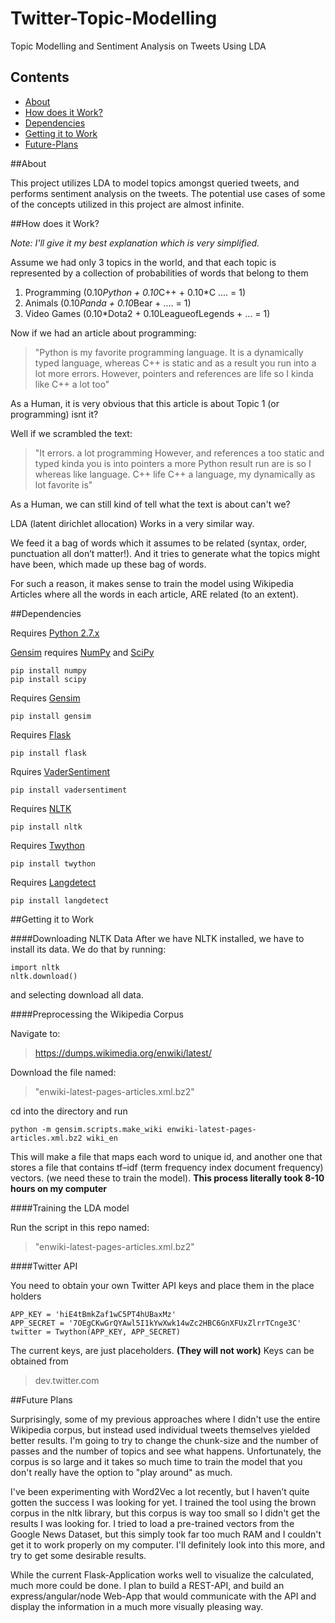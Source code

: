 # Twitter-Topic-Modelling <br />
Topic Modelling and Sentiment Analysis on Tweets Using LDA 

## Contents
 - [About](#about)
 - [How does it Work?](#how-does-it-work)
 - [Dependencies](#dependencies)
 - [Getting it to Work](#getting-it-to-work)
 - [Future-Plans](#future-plans)

##About

This project utilizes LDA to model topics amongst queried tweets, and performs sentiment analysis on the tweets. The potential use cases of some of the concepts utilized in this project are almost infinite.


##How does it Work? 

*Note: I'll give it my best explanation which is very simplified.*

Assume we had only 3 topics in the world, and that each topic is represented by a collection of probabilities of words that belong to them

1. Programming (0.10*Python + 0.10*C++ + 0.10*C .... = 1)
2. Animals (0.10*Panda + 0.10*Bear + .... = 1)
3. Video Games (0.10*Dota2 + 0.10LeagueofLegends + ... = 1)


Now if we had an article about programming:

> "Python is my favorite programming language. It is a dynamically typed language, whereas C++ is static and as a result you run into a lot more errors. However, pointers and references are life so I kinda like C++ a lot too"

As a Human, it is very obvious that this article is about Topic 1 (or programming) isnt it?

Well if we scrambled the text:

> "It errors. a lot programming However, and references a too static and typed kinda you is into pointers a more Python result run are is so I whereas like language. C++ life C++ a language, my dynamically as lot favorite is"

As a Human, we can still kind of tell what the text is about can't we?

LDA (latent dirichlet allocation) Works in a very similar way.

We feed it a bag of words which it assumes to be related (syntax, order, punctuation all don’t matter!). And it tries to generate what the topics might have been, which made up these bag of words.

For such a reason, it makes sense to train the model using Wikipedia Articles where all the words in each article, ARE related (to an extent).

##Dependencies

Requires [Python 2.7.x]

[Gensim] requires [NumPy] and [SciPy]

```
pip install numpy
pip install scipy
```
Requires [Gensim]
```
pip install gensim
```
Requires [Flask]
```
pip install flask
```
Rquires [VaderSentiment]
```
pip install vadersentiment
```
Requires [NLTK]
```
pip install nltk
```
Requires [Twython]
```
pip install twython
```
Requires [Langdetect]
```
pip install langdetect
```

##Getting it to Work

####Downloading NLTK Data
After we have NLTK installed, we have to install its data. We do that by running:
```
import nltk
nltk.download()
```
and selecting download all data.

####Preprocessing the Wikipedia Corpus

Navigate to:
> https://dumps.wikimedia.org/enwiki/latest/

Download the file named:
> "enwiki-latest-pages-articles.xml.bz2"

cd into the directory and run
```
python -m gensim.scripts.make_wiki enwiki-latest-pages-articles.xml.bz2 wiki_en
```
This will make a file that maps each word to unique id, and another one that stores a file that contains tf–idf (term frequency index document frequency) vectors. (we need these to train the model). **This process literally took 8-10 hours on my computer**

####Training the LDA model

Run the script in this repo named:
> "enwiki-latest-pages-articles.xml.bz2"



####Twitter API

You need to obtain your own Twitter API keys and place them in the place holders
```
APP_KEY = 'hiE4tBmkZaf1wC5PT4hUBaxMz'
APP_SECRET = '7OEgCKwGrQYAwl5I1kYwXwk14wZc2HBC6GnXFUxZlrrTCnge3C'
twitter = Twython(APP_KEY, APP_SECRET)
```
The current keys, are just placeholders. **(They will not work)** 
Keys can be obtained from 
> dev.twitter.com

##Future Plans

Surprisingly, some of my previous approaches where I didn't use the entire Wikipedia corpus, but instead used individual tweets themselves yielded better results. I'm going to try to change the chunk-size and the number of passes and the number of topics and see what happens. Unfortunately, the corpus is so large and it takes so much time to train the model that you don't really have the option to "play around" as much.

I've been experimenting with Word2Vec a lot recently, but I haven’t quite gotten the success I was looking for yet. I trained the tool using the brown corpus in the nltk library, but this corpus is way too small so I didn't get the results I was looking for. I tried to load a pre-trained vectors from the Google News Dataset, but this simply took far too much RAM and I couldn't get it to work properly on my computer. I'll definitely look into this more, and try to get some desirable results. 

While the current Flask-Application works well to visualize the calculated, much more could be done. I plan to build a REST-API, and build an express/angular/node Web-App that would communicate with the API and display the information in a much more visually pleasing way.


[Python 2.7.x]:https://www.python.org/downloads/
[Gensim]:https://pypi.python.org/pypi/gensim
[Numpy]:http://www.scipy.org/install.html
[SciPy]:http://www.scipy.org/install.html
[Flask]:http://flask.pocoo.org/
[NLTK]:http://www.nltk.org/install.html
[VaderSentiment]:https://pypi.python.org/pypi/vaderSentiment
[langdetect]:https://pypi.python.org/pypi/langdetect
[Twython]:https://twython.readthedocs.org/en/latest/usage/install.html
